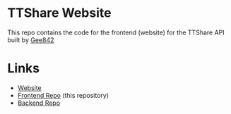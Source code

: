 # TTShare Website
This repo contains the code for the frontend (website) for the TTShare API built by [Gee842](https://github.com/gee842)

# Links
- [Website](https://mulitate4.github.io/TTShare_webapp/)
- [Frontend Repo](https://github.com/mulitate4/TTShare_webapp) (this repository)
- [Backend Repo](https://github.com/gee842/ttshare)
